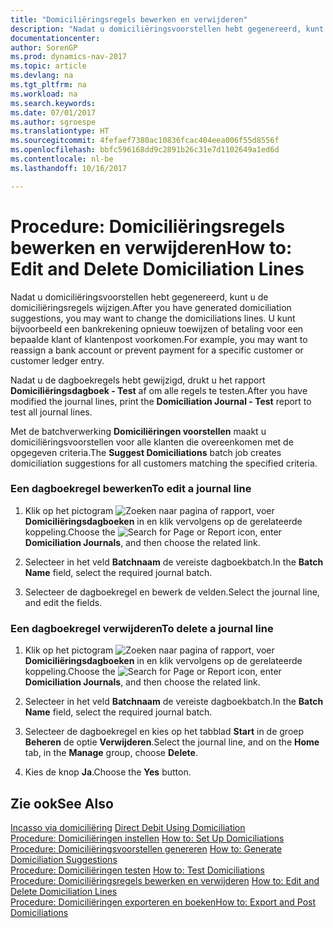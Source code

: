 ```yaml
---
title: "Domiciliëringsregels bewerken en verwijderen"
description: "Nadat u domiciliëringsvoorstellen hebt gegenereerd, kunt u de domiciliëringsregels wijzigen. U kunt bijvoorbeeld een bankrekening opnieuw toewijzen of betaling voor een bepaalde klant of klantenpost voorkomen."
documentationcenter: 
author: SorenGP
ms.prod: dynamics-nav-2017
ms.topic: article
ms.devlang: na
ms.tgt_pltfrm: na
ms.workload: na
ms.search.keywords: 
ms.date: 07/01/2017
ms.author: sgroespe
ms.translationtype: HT
ms.sourcegitcommit: 4fefaef7380ac10836fcac404eea006f55d8556f
ms.openlocfilehash: bbfc596168dd9c2891b26c31e7d1102649a1ed6d
ms.contentlocale: nl-be
ms.lasthandoff: 10/16/2017

---
```

# <a name="how-to-edit-and-delete-domiciliation-lines"></a><span data-ttu-id="6a063-104">Procedure: Domiciliëringsregels bewerken en verwijderen</span><span class="sxs-lookup"><span data-stu-id="6a063-104">How to: Edit and Delete Domiciliation Lines</span></span>
<span data-ttu-id="6a063-105">Nadat u domiciliëringsvoorstellen hebt gegenereerd, kunt u de domiciliëringsregels wijzigen.</span><span class="sxs-lookup"><span data-stu-id="6a063-105">After you have generated domiciliation suggestions, you may want to change the domiciliations lines.</span></span> <span data-ttu-id="6a063-106">U kunt bijvoorbeeld een bankrekening opnieuw toewijzen of betaling voor een bepaalde klant of klantenpost voorkomen.</span><span class="sxs-lookup"><span data-stu-id="6a063-106">For example, you may want to reassign a bank account or prevent payment for a specific customer or customer ledger entry.</span></span>  
  
 <span data-ttu-id="6a063-107">Nadat u de dagboekregels hebt gewijzigd, drukt u het rapport **Domiciliëringsdagboek - Test** af om alle regels te testen.</span><span class="sxs-lookup"><span data-stu-id="6a063-107">After you have modified the journal lines, print the **Domiciliation Journal - Test** report to test all journal lines.</span></span>  
  
 <span data-ttu-id="6a063-108">Met de batchverwerking **Domiciliëringen voorstellen** maakt u domiciliëringsvoorstellen voor alle klanten die overeenkomen met de opgegeven criteria.</span><span class="sxs-lookup"><span data-stu-id="6a063-108">The **Suggest Domiciliations** batch job creates domiciliation suggestions for all customers matching the specified criteria.</span></span>  
  
### <a name="to-edit-a-journal-line"></a><span data-ttu-id="6a063-109">Een dagboekregel bewerken</span><span class="sxs-lookup"><span data-stu-id="6a063-109">To edit a journal line</span></span>  
  
1.  <span data-ttu-id="6a063-110">Klik op het pictogram ![Zoeken naar pagina of rapport](media/ui-search/search_small.png "pictogram Zoeken naar pagina of rapport"), voer **Domiciliëringsdagboeken** in en klik vervolgens op de gerelateerde koppeling.</span><span class="sxs-lookup"><span data-stu-id="6a063-110">Choose the ![Search for Page or Report](media/ui-search/search_small.png "Search for Page or Report icon") icon, enter **Domiciliation Journals**, and then choose the related link.</span></span>  
  
2.  <span data-ttu-id="6a063-111">Selecteer in het veld **Batchnaam** de vereiste dagboekbatch.</span><span class="sxs-lookup"><span data-stu-id="6a063-111">In the **Batch Name** field, select the required journal batch.</span></span>  
  
3.  <span data-ttu-id="6a063-112">Selecteer de dagboekregel en bewerk de velden.</span><span class="sxs-lookup"><span data-stu-id="6a063-112">Select the journal line, and edit the fields.</span></span>  
  
### <a name="to-delete-a-journal-line"></a><span data-ttu-id="6a063-113">Een dagboekregel verwijderen</span><span class="sxs-lookup"><span data-stu-id="6a063-113">To delete a journal line</span></span>  
  
1.  <span data-ttu-id="6a063-114">Klik op het pictogram ![Zoeken naar pagina of rapport](media/ui-search/search_small.png "pictogram Zoeken naar pagina of rapport"), voer **Domiciliëringsdagboeken** in en klik vervolgens op de gerelateerde koppeling.</span><span class="sxs-lookup"><span data-stu-id="6a063-114">Choose the ![Search for Page or Report](media/ui-search/search_small.png "Search for Page or Report icon") icon, enter **Domiciliation Journals**, and then choose the related link.</span></span>  
  
2.  <span data-ttu-id="6a063-115">Selecteer in het veld **Batchnaam** de vereiste dagboekbatch.</span><span class="sxs-lookup"><span data-stu-id="6a063-115">In the **Batch Name** field, select the required journal batch.</span></span>  
  
3.  <span data-ttu-id="6a063-116">Selecteer de dagboekregel en kies op het tabblad **Start** in de groep **Beheren** de optie **Verwijderen**.</span><span class="sxs-lookup"><span data-stu-id="6a063-116">Select the journal line, and on the **Home** tab, in the **Manage** group, choose **Delete**.</span></span>  
  
4.  <span data-ttu-id="6a063-117">Kies de knop **Ja**.</span><span class="sxs-lookup"><span data-stu-id="6a063-117">Choose the **Yes** button.</span></span>  
  
## <a name="see-also"></a><span data-ttu-id="6a063-118">Zie ook</span><span class="sxs-lookup"><span data-stu-id="6a063-118">See Also</span></span>  
 <span data-ttu-id="6a063-119">[Incasso via domiciliëring](direct-debit-using-domiciliation.md) </span><span class="sxs-lookup"><span data-stu-id="6a063-119">[Direct Debit Using Domiciliation](direct-debit-using-domiciliation.md) </span></span>  
 <span data-ttu-id="6a063-120">[Procedure: Domiciliëringen instellen](how-to-set-up-domiciliations.md) </span><span class="sxs-lookup"><span data-stu-id="6a063-120">[How to: Set Up Domiciliations](how-to-set-up-domiciliations.md) </span></span>  
 <span data-ttu-id="6a063-121">[Procedure: Domiciliëringsvoorstellen genereren](how-to-generate-domiciliation-suggestions.md) </span><span class="sxs-lookup"><span data-stu-id="6a063-121">[How to: Generate Domiciliation Suggestions](how-to-generate-domiciliation-suggestions.md) </span></span>  
 <span data-ttu-id="6a063-122">[Procedure: Domiciliëringen testen](how-to-test-domiciliations.md) </span><span class="sxs-lookup"><span data-stu-id="6a063-122">[How to: Test Domiciliations](how-to-test-domiciliations.md) </span></span>  
 <span data-ttu-id="6a063-123">[Procedure: Domiciliëringsregels bewerken en verwijderen]() </span><span class="sxs-lookup"><span data-stu-id="6a063-123">[How to: Edit and Delete Domiciliation Lines]() </span></span>  
 [<span data-ttu-id="6a063-124">Procedure: Domiciliëringen exporteren en boeken</span><span class="sxs-lookup"><span data-stu-id="6a063-124">How to: Export and Post Domiciliations</span></span>](how-to-export-and-post-domiciliations.md)
